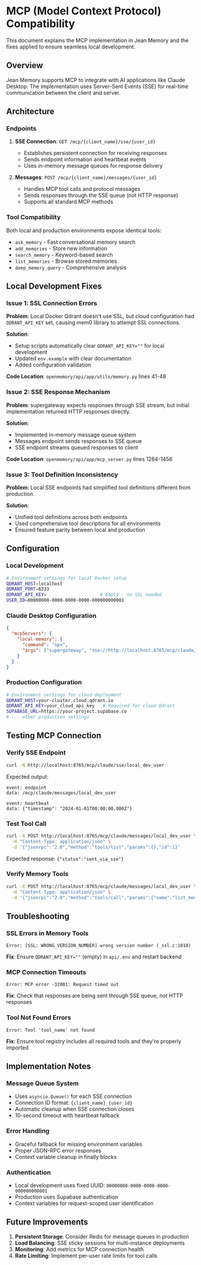 # MCP (Model Context Protocol) Compatibility

This document explains the MCP implementation in Jean Memory and the fixes applied to ensure seamless local development.

## Overview

Jean Memory supports MCP to integrate with AI applications like Claude Desktop. The implementation uses Server-Sent Events (SSE) for real-time communication between the client and server.

## Architecture

### Endpoints

1. **SSE Connection**: `GET /mcp/{client_name}/sse/{user_id}`
   - Establishes persistent connection for receiving responses
   - Sends endpoint information and heartbeat events
   - Uses in-memory message queues for response delivery

2. **Messages**: `POST /mcp/{client_name}/messages/{user_id}`
   - Handles MCP tool calls and protocol messages
   - Sends responses through the SSE queue (not HTTP response)
   - Supports all standard MCP methods

### Tool Compatibility

Both local and production environments expose identical tools:
- `ask_memory` - Fast conversational memory search
- `add_memories` - Store new information
- `search_memory` - Keyword-based search
- `list_memories` - Browse stored memories
- `deep_memory_query` - Comprehensive analysis

## Local Development Fixes

### Issue 1: SSL Connection Errors

**Problem**: Local Docker Qdrant doesn't use SSL, but cloud configuration had `QDRANT_API_KEY` set, causing mem0 library to attempt SSL connections.

**Solution**: 
- Setup scripts automatically clear `QDRANT_API_KEY=""` for local development
- Updated `env.example` with clear documentation
- Added configuration validation

**Code Location**: `openmemory/api/app/utils/memory.py` lines 41-48

### Issue 2: SSE Response Mechanism

**Problem**: supergateway expects responses through SSE stream, but initial implementation returned HTTP responses directly.

**Solution**:
- Implemented in-memory message queue system
- Messages endpoint sends responses to SSE queue
- SSE endpoint streams queued responses to client

**Code Location**: `openmemory/api/app/mcp_server.py` lines 1284-1456

### Issue 3: Tool Definition Inconsistency

**Problem**: Local SSE endpoints had simplified tool definitions different from production.

**Solution**:
- Unified tool definitions across both endpoints
- Used comprehensive tool descriptions for all environments
- Ensured feature parity between local and production

## Configuration

### Local Development
```bash
# Environment settings for local Docker setup
QDRANT_HOST=localhost
QDRANT_PORT=6333
QDRANT_API_KEY=                    # Empty - no SSL needed
USER_ID=00000000-0000-0000-0000-000000000001
```

### Claude Desktop Configuration
```json
{
  "mcpServers": {
    "local-memory": {
      "command": "npx",
      "args": ["supergateway", "sse://http://localhost:8765/mcp/claude/sse/local_dev_user"]
    }
  }
}
```

### Production Configuration
```bash
# Environment settings for cloud deployment
QDRANT_HOST=your-cluster.cloud.qdrant.io
QDRANT_API_KEY=your_cloud_api_key   # Required for cloud Qdrant
SUPABASE_URL=https://your-project.supabase.co
# ... other production settings
```

## Testing MCP Connection

### Verify SSE Endpoint
```bash
curl -N http://localhost:8765/mcp/claude/sse/local_dev_user
```
Expected output:
```
event: endpoint
data: /mcp/claude/messages/local_dev_user

event: heartbeat
data: {"timestamp": "2024-01-01T00:00:00.000Z"}
```

### Test Tool Call
```bash
curl -X POST http://localhost:8765/mcp/claude/messages/local_dev_user \
  -H "Content-Type: application/json" \
  -d '{"jsonrpc":"2.0","method":"tools/list","params":{},"id":1}'
```
Expected response: `{"status":"sent_via_sse"}`

### Verify Memory Tools
```bash
curl -X POST http://localhost:8765/mcp/claude/messages/local_dev_user \
  -H "Content-Type: application/json" \
  -d '{"jsonrpc":"2.0","method":"tools/call","params":{"name":"list_memories","arguments":{"limit":5}},"id":2}'
```

## Troubleshooting

### SSL Errors in Memory Tools
```
Error: [SSL: WRONG_VERSION_NUMBER] wrong version number (_ssl.c:1010)
```
**Fix**: Ensure `QDRANT_API_KEY=""` (empty) in `api/.env` and restart backend

### MCP Connection Timeouts
```
Error: MCP error -32001: Request timed out
```
**Fix**: Check that responses are being sent through SSE queue, not HTTP responses

### Tool Not Found Errors
```
Error: Tool 'tool_name' not found
```
**Fix**: Ensure tool registry includes all required tools and they're properly imported

## Implementation Notes

### Message Queue System
- Uses `asyncio.Queue()` for each SSE connection
- Connection ID format: `{client_name}_{user_id}`
- Automatic cleanup when SSE connection closes
- 10-second timeout with heartbeat fallback

### Error Handling
- Graceful fallback for missing environment variables
- Proper JSON-RPC error responses
- Context variable cleanup in finally blocks

### Authentication
- Local development uses fixed UUID: `00000000-0000-0000-0000-000000000001`
- Production uses Supabase authentication
- Context variables for request-scoped user identification

## Future Improvements

1. **Persistent Storage**: Consider Redis for message queues in production
2. **Load Balancing**: SSE sticky sessions for multi-instance deployments
3. **Monitoring**: Add metrics for MCP connection health
4. **Rate Limiting**: Implement per-user rate limits for tool calls 